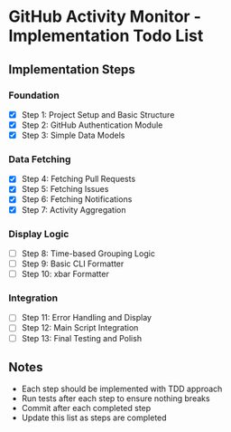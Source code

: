 # GitHub Activity Monitor - Implementation Todo List

## Implementation Steps

### Foundation
- [x] Step 1: Project Setup and Basic Structure
- [x] Step 2: GitHub Authentication Module
- [x] Step 3: Simple Data Models

### Data Fetching
- [x] Step 4: Fetching Pull Requests
- [x] Step 5: Fetching Issues
- [x] Step 6: Fetching Notifications
- [x] Step 7: Activity Aggregation

### Display Logic
- [ ] Step 8: Time-based Grouping Logic
- [ ] Step 9: Basic CLI Formatter
- [ ] Step 10: xbar Formatter

### Integration
- [ ] Step 11: Error Handling and Display
- [ ] Step 12: Main Script Integration
- [ ] Step 13: Final Testing and Polish

## Notes
- Each step should be implemented with TDD approach
- Run tests after each step to ensure nothing breaks
- Commit after each completed step
- Update this list as steps are completed